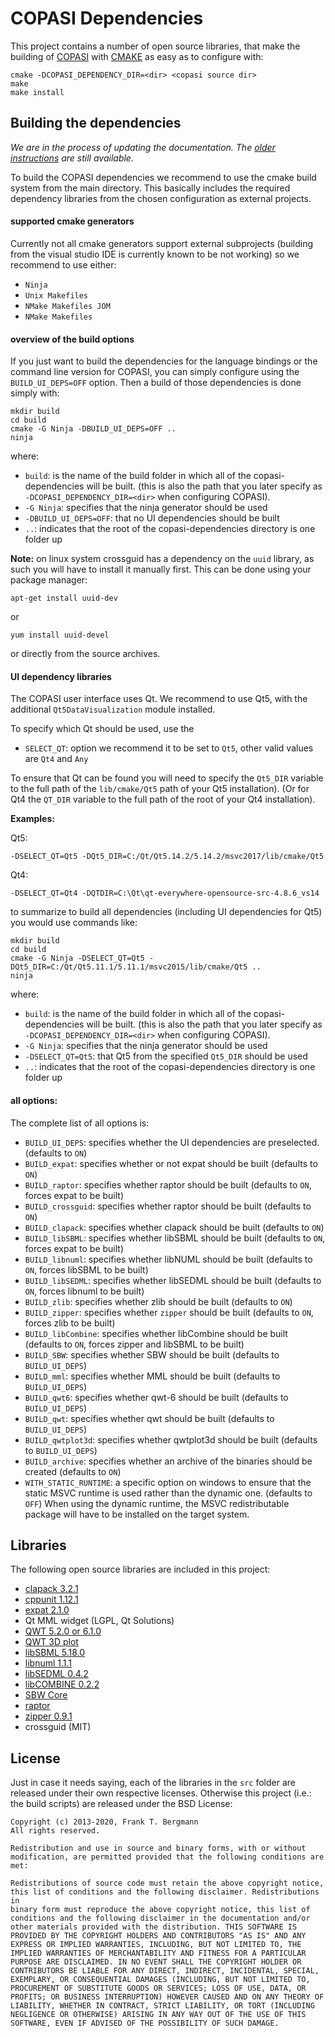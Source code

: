 # COPASI Dependencies
This project contains a number of open source libraries, that make the building of [COPASI](http://copasi.org "COPASI") with [CMAKE](http://www.cmake.org/) as easy as to configure with: 

	cmake -DCOPASI_DEPENDENCY_DIR=<dir> <copasi source dir>  
	make  
	make install

## Building the dependencies

*We are in the process of updating the documentation. The [older instructions](./older_instructions.md) are still available.*


To build the COPASI dependencies we recommend to use the cmake build system from the main directory. This basically includes the required dependency libraries from the chosen configuration as external projects. 

#### supported cmake generators 
Currently not all cmake generators support external subprojects (building from the visual studio IDE is currently known to be not working) so we recommend to use either: 

  * `Ninja`
  * `Unix Makefiles`
  * `NMake Makefiles JOM`
  * `NMake Makefiles` 

#### overview of the build options
If you just want to build the dependencies for the language bindings or the command line version for COPASI, you can simply configure using the `BUILD_UI_DEPS=OFF` option. Then a build of those dependencies is done simply with: 

	mkdir build
	cd build
	cmake -G Ninja -DBUILD_UI_DEPS=OFF ..
	ninja

where:

* `build`: is the name of the build folder in which all of the copasi-dependencies will be built. (this is also the path that you later specify as `-DCOPASI_DEPENDENCY_DIR=<dir>` when configuring COPASI). 
* `-G Ninja`: specifies that the ninja generator should be used
* `-DBUILD_UI_DEPS=OFF`: that no UI dependencies should be built 
* `..`: indicates that the root of the copasi-dependencies directory is one folder up


**Note:** on linux system crossguid has a dependency on the `uuid` library, as such you will have to install it manually first. This can be done using your package manager:

	apt-get install uuid-dev

or 

	yum install uuid-devel

or directly from the source archives. 

#### UI dependency libraries
The COPASI user interface uses Qt. We recommend to use Qt5, with the additional `Qt5DataVisualization` module installed. 

To specify which Qt should be used, use the 

  * `SELECT_QT`: option we recommend it to be set to `Qt5`, other valid values are `Qt4` and `Any`
  
To ensure that Qt can be found you will need to specify the `Qt5_DIR` variable to the full path of the `lib/cmake/Qt5` path of your Qt5 installation). (Or for Qt4 the `QT_DIR` variable to the full path of the root of your Qt4 installation). 

**Examples:** 

Qt5:

	-DSELECT_QT=Qt5 -DQt5_DIR=C:/Qt/Qt5.14.2/5.14.2/msvc2017/lib/cmake/Qt5
 
Qt4: 

	-DSELECT_QT=Qt4 -DQTDIR=C:\Qt\qt-everywhere-opensource-src-4.8.6_vs14

to summarize to build all dependencies (including UI dependencies for Qt5) you would use commands like: 

	mkdir build
	cd build
	cmake -G Ninja -DSELECT_QT=Qt5 -DQt5_DIR=C:/Qt/Qt5.11.1/5.11.1/msvc2015/lib/cmake/Qt5 ..
    ninja

where: 

* `build`: is the name of the build folder in which all of the copasi-dependencies will be built. (this is also the path that you later specify as `-DCOPASI_DEPENDENCY_DIR=<dir>` when configuring COPASI). 
* `-G Ninja`: specifies that the ninja generator should be used
* `-DSELECT_QT=Qt5`: that Qt5 from the specified `Qt5_DIR` should be used
* `..`: indicates that the root of the copasi-dependencies directory is one folder up


#### all options:
The complete list of all options is: 
 
* `BUILD_UI_DEPS`: specifies whether the UI dependencies are preselected. (defaults to `ON`)
* `BUILD_expat`: specifies whether or not expat should be built (defaults to `ON`)
* `BUILD_raptor`: specifies whether raptor should be built (defaults to `ON`, forces expat to be built)
* `BUILD_crossguid`: specifies whether raptor should be built (defaults to `ON`)
* `BUILD_clapack`: specifies whether clapack should be built (defaults to `ON`)
* `BUILD_libSBML`: specifies whether libSBML should be built (defaults to `ON`, forces expat to be built)
* `BUILD_libnuml`: specifies whether libNUML should be built (defaults to `ON`, forces libSBML to be built)
* `BUILD_libSEDML`: specifies whether libSEDML should be built (defaults to `ON`, forces libnuml to be built)
* `BUILD_zlib`: specifies whether zlib should be built (defaults to `ON`)
* `BUILD_zipper`: specifies whether `zipper` should be built (defaults to `ON`, forces zlib to be built)
* `BUILD_libCombine`: specifies whether libCombine should be built (defaults to `ON`, forces zipper and libSBML to be built)
* `BUILD_SBW`: specifies whether SBW should be built (defaults to `BUILD_UI_DEPS`)
* `BUILD_mml`: specifies whether MML should be built (defaults to `BUILD_UI_DEPS`)
* `BUILD_qwt6`: specifies whether qwt-6 should be built (defaults to `BUILD_UI_DEPS`)
* `BUILD_qwt`: specifies whether qwt should be built (defaults to `BUILD_UI_DEPS`) 
* `BUILD_qwtplot3d`: specifies whether qwtplot3d should be built (defaults to `BUILD_UI_DEPS`)
* `BUILD_archive`: specifies whether an archive of the binaries should be created (defaults to `ON`)
* `WITH_STATIC_RUNTIME`: a specific option on windows to ensure that the static MSVC runtime is used rather than the dynamic one. (defaults to `OFF`) When using the dynamic runtime, the MSVC redistributable package will have to be installed on the target system. 


## Libraries
The following open source libraries are included in this project: 

- [clapack 3.2.1](http://www.netlib.org/clapack/)
- [cppunit 1.12.1](http://sourceforge.net/projects/cppunit/)
- [expat 2.1.0](http://expat.sourceforge.net/)
- Qt MML widget (LGPL, Qt Solutions)
- [QWT 5.2.0 or 6.1.0](http://qwt.sourceforge.net/)
- [QWT 3D plot](http://qwtplot3d.sourceforge.net/)
- [libSBML 5.18.0](http://sbml.org/Software/libSBML)
- [libnuml 1.1.1](https://github.com/numl/numl)
- [libSEDML 0.4.2](https://github.com/fbergmann/libSEDML)
- [libCOMBINE 0.2.2](https://github.com/sbmlteam/libCombine)
- [SBW Core](http://sbw.sourceforge.net/)
- [raptor](http://librdf.org/raptor/)
- [zipper 0.9.1](https://github.com/fbergmann/zipper)
- crossguid (MIT)

## License
Just in case it needs saying, each of the libraries in the `src` folder are released under their own respective licenses. Otherwise this project (i.e.: the build scripts) are released under the BSD License: 

```
Copyright (c) 2013-2020, Frank T. Bergmann  
All rights reserved. 

Redistribution and use in source and binary forms, with or without 
modification, are permitted provided that the following conditions are 
met: 

Redistributions of source code must retain the above copyright notice, 
this list of conditions and the following disclaimer. Redistributions in 
binary form must reproduce the above copyright notice, this list of 
conditions and the following disclaimer in the documentation and/or 
other materials provided with the distribution. THIS SOFTWARE IS 
PROVIDED BY THE COPYRIGHT HOLDERS AND CONTRIBUTORS "AS IS" AND ANY 
EXPRESS OR IMPLIED WARRANTIES, INCLUDING, BUT NOT LIMITED TO, THE 
IMPLIED WARRANTIES OF MERCHANTABILITY AND FITNESS FOR A PARTICULAR 
PURPOSE ARE DISCLAIMED. IN NO EVENT SHALL THE COPYRIGHT HOLDER OR 
CONTRIBUTORS BE LIABLE FOR ANY DIRECT, INDIRECT, INCIDENTAL, SPECIAL, 
EXEMPLARY, OR CONSEQUENTIAL DAMAGES (INCLUDING, BUT NOT LIMITED TO, 
PROCUREMENT OF SUBSTITUTE GOODS OR SERVICES; LOSS OF USE, DATA, OR 
PROFITS; OR BUSINESS INTERRUPTION) HOWEVER CAUSED AND ON ANY THEORY OF 
LIABILITY, WHETHER IN CONTRACT, STRICT LIABILITY, OR TORT (INCLUDING 
NEGLIGENCE OR OTHERWISE) ARISING IN ANY WAY OUT OF THE USE OF THIS 
SOFTWARE, EVEN IF ADVISED OF THE POSSIBILITY OF SUCH DAMAGE. 

```

